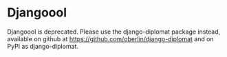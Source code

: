 Djangoool
=========

Djangoool is deprecated.  Please use the django-diplomat package instead, available on github at https://github.com/oberlin/django-diplomat and on PyPI as django-diplomat.

